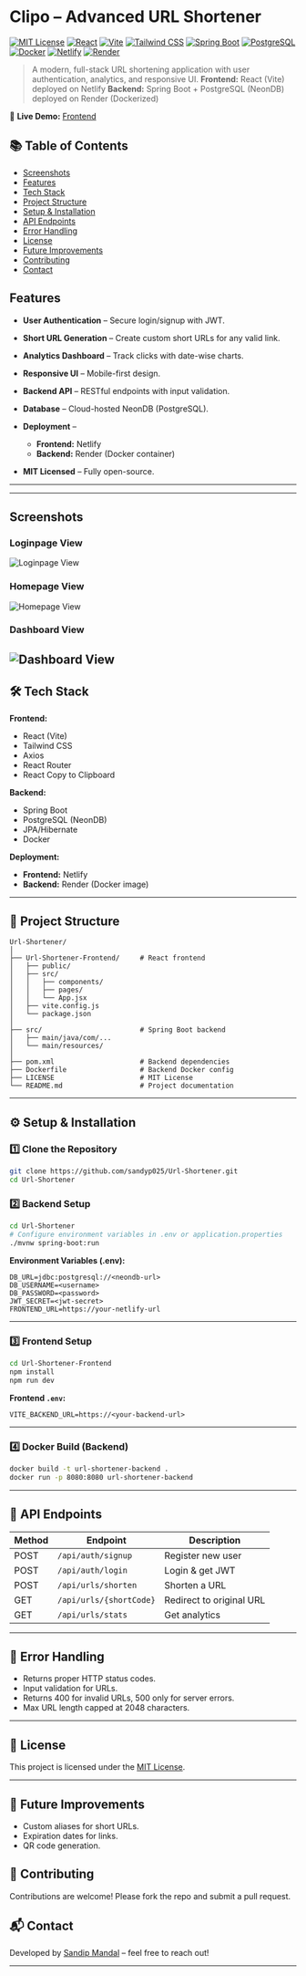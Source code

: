 
# **Clipo – Advanced URL Shortener**

[![MIT License](https://img.shields.io/badge/license-MIT-blue.svg)](./LICENSE)
[![React](https://img.shields.io/badge/frontend-React-61DAFB?logo=react&logoColor=white)](https://react.dev/)
[![Vite](https://img.shields.io/badge/build-Vite-646CFF?logo=vite&logoColor=white)](https://vitejs.dev/)
[![Tailwind CSS](https://img.shields.io/badge/style-Tailwind_CSS-38B2AC?logo=tailwind-css&logoColor=white)](https://tailwindcss.com/)
[![Spring Boot](https://img.shields.io/badge/backend-Spring%20Boot-6DB33F?logo=springboot&logoColor=white)](https://spring.io/projects/spring-boot)
[![PostgreSQL](https://img.shields.io/badge/database-PostgreSQL-4169E1?logo=postgresql&logoColor=white)](https://www.postgresql.org/)
[![Docker](https://img.shields.io/badge/container-Docker-2496ED?logo=docker&logoColor=white)](https://www.docker.com/)
[![Netlify](https://img.shields.io/badge/deployed%20on-Netlify-00C7B7?logo=netlify&logoColor=white)](https://www.netlify.com/)
[![Render](https://img.shields.io/badge/deployed%20on-Render-46E3B7?logo=render&logoColor=white)](https://render.com/)



> A modern, full-stack URL shortening application with user authentication, analytics, and responsive UI.
> **Frontend:** React (Vite) deployed on Netlify
> **Backend:** Spring Boot + PostgreSQL (NeonDB) deployed on Render (Dockerized)

🔗 **Live Demo:** [Frontend](https://clipo.co.in/) 

## 📚 Table of Contents
- [Screenshots](#screenshots)
- [Features](#features)
- [Tech Stack](#🛠-tech-stack)
- [Project Structure](#📂-project-structure)
- [Setup & Installation](#⚙️-setup--installation)
- [API Endpoints](#📡-api-endpoints)
- [Error Handling](#🛑-error-handling)
- [License](#📝-license)
- [Future Improvements](#📌-future-improvements)
- [Contributing](#🤝-contributing)
- [Contact](#📬-contact)




## **Features**

* **User Authentication** – Secure login/signup with JWT.
* **Short URL Generation** – Create custom short URLs for any valid link.
* **Analytics Dashboard** – Track clicks with date-wise charts.
* **Responsive UI** – Mobile-first design.
* **Backend API** – RESTful endpoints with input validation.
* **Database** – Cloud-hosted NeonDB (PostgreSQL).
* **Deployment** –

  * **Frontend:** Netlify
  * **Backend:** Render (Docker container)
* **MIT Licensed** – Fully open-source.

---


---
## Screenshots

### Loginpage View
![Loginpage View](screenshots/Loginpage-View.png)

### Homepage View
![Homepage View](screenshots/Homepage-View.png)

### Dashboard View
![Dashboard View](screenshots/Dashboard-View.png)
---

## **🛠 Tech Stack**

**Frontend:**

* React (Vite)
* Tailwind CSS
* Axios
* React Router
* React Copy to Clipboard

**Backend:**

* Spring Boot
* PostgreSQL (NeonDB)
* JPA/Hibernate
* Docker

**Deployment:**

* **Frontend:** Netlify
* **Backend:** Render (Docker image)

---

## **📂 Project Structure**

```
Url-Shortener/
│
├── Url-Shortener-Frontend/     # React frontend
│   ├── public/
│   ├── src/
│   │   ├── components/
│   │   ├── pages/
│   │   └── App.jsx
│   ├── vite.config.js
│   └── package.json
│
├── src/                        # Spring Boot backend
│   ├── main/java/com/...
│   └── main/resources/
│
├── pom.xml                     # Backend dependencies
├── Dockerfile                  # Backend Docker config
├── LICENSE                     # MIT License
└── README.md                   # Project documentation
```

---

## **⚙️ Setup & Installation**

### **1️⃣ Clone the Repository**

```bash
git clone https://github.com/sandyp025/Url-Shortener.git
cd Url-Shortener
```

### **2️⃣ Backend Setup**

```bash
cd Url-Shortener
# Configure environment variables in .env or application.properties
./mvnw spring-boot:run
```

**Environment Variables (.env):**

```env
DB_URL=jdbc:postgresql://<neondb-url>
DB_USERNAME=<username>
DB_PASSWORD=<password>
JWT_SECRET=<jwt-secret>
FRONTEND_URL=https://your-netlify-url
```

---

### **3️⃣ Frontend Setup**

```bash
cd Url-Shortener-Frontend
npm install
npm run dev
```

**Frontend `.env`:**

```env
VITE_BACKEND_URL=https://<your-backend-url>
```

---

### **4️⃣ Docker Build (Backend)**

```bash
docker build -t url-shortener-backend .
docker run -p 8080:8080 url-shortener-backend
```

---

## **📡 API Endpoints**

| Method | Endpoint                | Description              |
| ------ | ----------------------- | ------------------------ |
| POST   | `/api/auth/signup`      | Register new user        |
| POST   | `/api/auth/login`       | Login & get JWT          |
| POST   | `/api/urls/shorten`     | Shorten a URL            |
| GET    | `/api/urls/{shortCode}` | Redirect to original URL |
| GET    | `/api/urls/stats`       | Get analytics            |

---

## **🛑 Error Handling**

* Returns proper HTTP status codes.
* Input validation for URLs.
* Returns 400 for invalid URLs, 500 only for server errors.
* Max URL length capped at 2048 characters.

---

## **📝 License**

This project is licensed under the [MIT License](./LICENSE).

---

## **📌 Future Improvements**

* Custom aliases for short URLs.
* Expiration dates for links.
* QR code generation.

## 🤝 Contributing
Contributions are welcome! Please fork the repo and submit a pull request.


## 📬 Contact
Developed by [Sandip Mandal](https://github.com/sandyp025) – feel free to reach out!


---